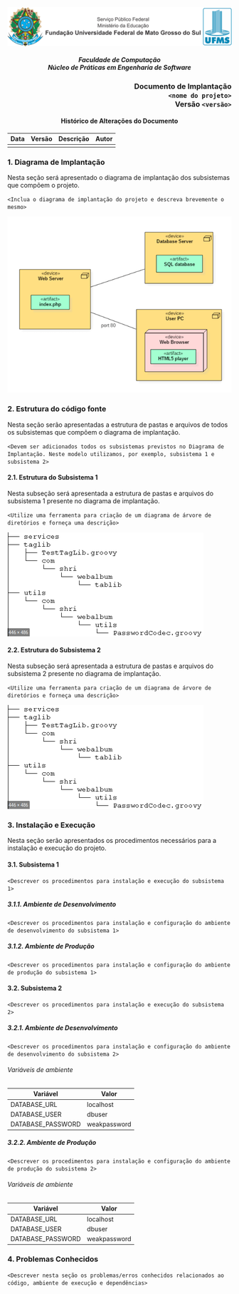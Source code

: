 <div align="center">

<img alt="Cabeçalho UFMS" src="/.assets/cabecalho_docs.png" />

##### Faculdade de Computação <br /> Núcleo de Práticas em Engenharia de Software

</div>

<div align="right">

### Documento de Implantação <br /> `<nome do projeto>` <br /> Versão `<versão>`

</div>

<div align="center">

#### Histórico de Alterações do Documento

| Data | Versão | Descrição | Autor |
| ---- | ------ | --------- | ----- |
|      |        |           |       |

</div>

### 1. Diagrama de Implantação

Nesta seção será apresentado o diagrama de implantação dos subsistemas que compõem o projeto.

`<Inclua o diagrama de implantação do projeto e descreva brevemente o mesmo>`

![Exemplo Diagrama de Implantação](./.assets/exemplo_diagrama_implantacao.png)

### 2. Estrutura do código fonte

Nesta seção serão apresentadas a estrutura de pastas e arquivos de todos os subsistemas que compõem o diagrama de implantação.

`<Devem ser adicionados todos os subsistemas previstos no Diagrama de Implantação. Neste modelo utilizamos, por exemplo, subsistema 1 e subsistema 2>`

#### 2.1. Estrutura do Subsistema 1

Nesta subseção será apresentada a estrutura de pastas e arquivos do subsistema 1 presente no diagrama de implantação.

`<Utilize uma ferramenta para criação de um diagrama de árvore de diretórios e forneça uma descrição>`

![Exemplo Árvore de Diretórios](./.assets/exemplo_arvore_diretorios.png)

#### 2.2. Estrutura do Subsistema 2

Nesta subseção será apresentada a estrutura de pastas e arquivos do subsistema 2 presente no diagrama de implantação.

`<Utilize uma ferramenta para criação de um diagrama de árvore de diretórios e forneça uma descrição>`

![Exemplo Árvore de Diretórios](./.assets/exemplo_arvore_diretorios.png)

### 3. Instalação e Execução

Nesta seção serão apresentados os procedimentos necessários para a instalação e execução do projeto.

#### 3.1. Subsistema 1

`<Descrever os procedimentos para instalação e execução do subsistema 1>`

##### 3.1.1. Ambiente de Desenvolvimento

`<Descrever os procedimentos para instalação e configuração do ambiente de desenvolvimento do subsistema 1>`

##### 3.1.2. Ambiente de Produção

`<Descrever os procedimentos para instalação e configuração do ambiente de produção do subsistema 1>`

#### 3.2. Subsistema 2

`<Descrever os procedimentos para instalação e execução do subsistema 2>`

##### 3.2.1. Ambiente de Desenvolvimento

`<Descrever os procedimentos para instalação e configuração do ambiente de desenvolvimento do subsistema 2>`

###### Variáveis de ambiente

| Variável          | Valor        |
| ----------------- | ------------ |
| DATABASE_URL      | localhost    |
| DATABASE_USER     | dbuser       |
| DATABASE_PASSWORD | weakpassword |

##### 3.2.2. Ambiente de Produção

`<Descrever os procedimentos para instalação e configuração do ambiente de produção do subsistema 2>`

###### Variáveis de ambiente

| Variável          | Valor        |
| ----------------- | ------------ |
| DATABASE_URL      | localhost    |
| DATABASE_USER     | dbuser       |
| DATABASE_PASSWORD | weakpassword |

### 4. Problemas Conhecidos

`<Descrever nesta seção os problemas/erros conhecidos relacionados ao código, ambiente de execução e dependências>`
